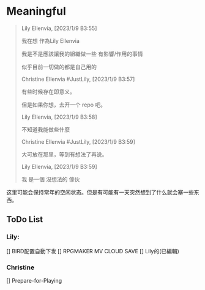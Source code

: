 # Meaningful

> Lily Ellenvia, [2023/1/9 B3:55]
> 
> 我在想 作為Lily Ellenvia
> 
> 我是不是應該讓我的組織做一些 有影響/作用的事情
> 
> 似乎目前一切做的都是自己用的
> 
> Christine Ellenvia #JustLily, [2023/1/9 B3:57]
> 
> 有些时候存在即意义。
> 
> 但是如果你想，去开一个 repo 吧。
> 
> Lily Ellenvia, [2023/1/9 B3:58]
> 
> 不知道我能做些什麼
> 
> Christine Ellenvia #JustLily, [2023/1/9 B3:59]
> 
> 大可放在那里，等到有想法了再说。
> 
> Lily Ellenvia, [2023/1/9 B3:59]
> 
> 我 是一個 沒想法的 傢伙

这里可能会保持常年的空闲状态。但是有可能有一天突然想到了什么就会塞一些东西。

## ToDo List

### Lily:

[] BIRD配置自動下发
[] RPGMAKER MV CLOUD SAVE
[] Lily的(已編輯)

### Christine

[] Prepare-for-Playing

